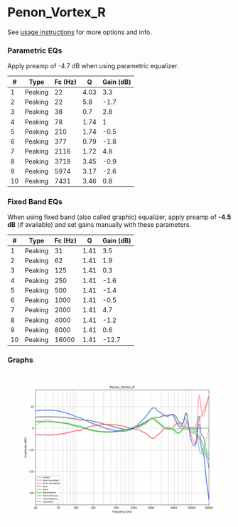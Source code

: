 # Penon_Vortex_R
See [usage instructions](https://github.com/jaakkopasanen/AutoEq#usage) for more options and info.

### Parametric EQs
Apply preamp of -4.7 dB when using parametric equalizer.

|   # | Type    |   Fc (Hz) |    Q |   Gain (dB) |
|-----|---------|-----------|------|-------------|
|   1 | Peaking |        22 | 4.03 |         3.3 |
|   2 | Peaking |        22 | 5.8  |        -1.7 |
|   3 | Peaking |        38 | 0.7  |         2.8 |
|   4 | Peaking |        78 | 1.74 |         1   |
|   5 | Peaking |       210 | 1.74 |        -0.5 |
|   6 | Peaking |       377 | 0.79 |        -1.8 |
|   7 | Peaking |      2116 | 1.72 |         4.8 |
|   8 | Peaking |      3718 | 3.45 |        -0.9 |
|   9 | Peaking |      5974 | 3.17 |        -2.6 |
|  10 | Peaking |      7431 | 3.46 |         0.8 |

### Fixed Band EQs
When using fixed band (also called graphic) equalizer, apply preamp of **-4.5 dB** (if available) and set gains manually with these parameters.

|   # | Type    |   Fc (Hz) |    Q |   Gain (dB) |
|-----|---------|-----------|------|-------------|
|   1 | Peaking |        31 | 1.41 |         3.5 |
|   2 | Peaking |        62 | 1.41 |         1.9 |
|   3 | Peaking |       125 | 1.41 |         0.3 |
|   4 | Peaking |       250 | 1.41 |        -1.6 |
|   5 | Peaking |       500 | 1.41 |        -1.4 |
|   6 | Peaking |      1000 | 1.41 |        -0.5 |
|   7 | Peaking |      2000 | 1.41 |         4.7 |
|   8 | Peaking |      4000 | 1.41 |        -1.2 |
|   9 | Peaking |      8000 | 1.41 |         0.6 |
|  10 | Peaking |     16000 | 1.41 |       -12.7 |

### Graphs
![](./Penon_Vortex_R.png)
